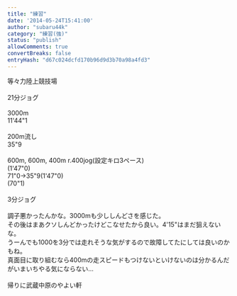 ```yaml
---
title: "練習"
date: '2014-05-24T15:41:00'
author: "subaru44k"
category: "練習(強)"
status: "publish"
allowComments: true
convertBreaks: false
entryHash: "d67c024dcfd170b96d9d3b70a98a4fd3"
---
```

等々力陸上競技場<br>
<br>
21分ジョグ<br>
<br>
3000m<br>
11'44"1<br>
<br>
200m流し<br>
35"9<br>
<br>
600m, 600m, 400m r.400jog(設定キロ3ペース)<br>
(1'47"0)<br>
71"0→35"9(1'47"0)<br>
(70"1)<br>
<br>
3分ジョグ<br>
<br>
調子悪かったんかな。3000mも少ししんどさを感じた。<br>
その後はまあクソしんどかったけどこなせたから良い。4'15"はまだ狙えないな。<br>
うーんでも1000を3分では走れそうな気がするので故障してたにしては良いのかもね。<br>
真面目に取り組むなら400mの走スピードもつけないといけないのは分かるんだがいまいちやる気にならない…<br>
<br>
帰りに武蔵中原のやよい軒
